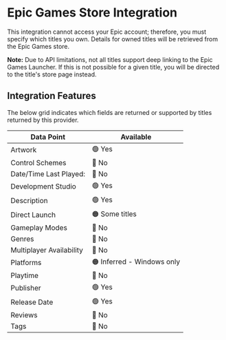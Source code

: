 ﻿# Epic Games Store Integration

This integration cannot access your Epic account; therefore, you must specify which titles you own. Details for owned titles will be retrieved from the Epic Games store.

**Note:** Due to API limitations, not all titles support deep linking to the Epic Games Launcher. If this is not possible for a given title, you will be directed to the title's store page instead.

## Integration Features

The below grid indicates which fields are returned or supported by titles returned by this provider.

| Data Point | Available |
|--|--|
| Artwork | 🟢 Yes |
| Control Schemes | 🔴 No |
| Date/Time Last Played: | 🔴 No |
| Development Studio | 🟢 Yes |
| Description | 🟢 Yes |
| Direct Launch | 🟠 Some titles |
| Gameplay Modes | 🔴 No |
| Genres | 🔴 No |
| Multiplayer Availability | 🔴 No |
| Platforms | 🟠 Inferred - Windows only |
| Playtime | 🔴 No |
| Publisher | 🟢 Yes |
| Release Date | 🟢 Yes |
| Reviews | 🔴 No |
| Tags | 🔴 No |